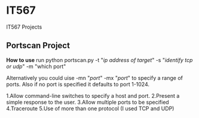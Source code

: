 # IT567
IT567 Projects
## Portscan Project
**How to use**
run python portscan.py -t "*ip address of target*" -s "*identify tcp or udp*" -m "which port"

Alternatively you could uise -mn "*port*" -mx "*port*" to specify a range of ports. Also if no port is specified it defaults to port 1-1024.

1.Allow command-line switches to specify a host and port.
2.Present a simple response to the user.
3.Allow multiple ports to be specified
4.Traceroute
5.Use of more than one protocol (I used TCP and UDP)


